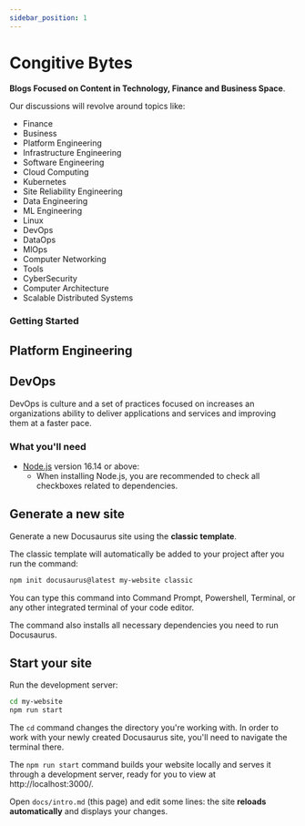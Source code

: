 ```yaml
---
sidebar_position: 1
---
```


#  Congitive Bytes

**Blogs Focused on Content in Technology, Finance and Business Space**.  

Our discussions will revolve around topics like:
- Finance  
- Business  
- Platform Engineering  
- Infrastructure Engineering  
- Software Engineering  
- Cloud Computing  
- Kubernetes  
- Site Reliability Engineering
- Data Engineering  
- ML Engineering
- Linux  
- DevOps
- DataOps
- MlOps
- Computer Networking
- Tools  
- CyberSecurity
- Computer Architecture
- Scalable Distributed Systems

### Getting Started

## Platform Engineering  

## DevOps

DevOps is culture and a set of practices focused on increases an organizations ability to deliver applications and services and improving them at a faster pace.   



### What you'll need

- [Node.js](https://nodejs.org/en/download/) version 16.14 or above:
  - When installing Node.js, you are recommended to check all checkboxes related to dependencies.

## Generate a new site

Generate a new Docusaurus site using the **classic template**.

The classic template will automatically be added to your project after you run the command:

```bash
npm init docusaurus@latest my-website classic
```

You can type this command into Command Prompt, Powershell, Terminal, or any other integrated terminal of your code editor.

The command also installs all necessary dependencies you need to run Docusaurus.

## Start your site

Run the development server:

```bash
cd my-website
npm run start
```

The `cd` command changes the directory you're working with. In order to work with your newly created Docusaurus site, you'll need to navigate the terminal there.

The `npm run start` command builds your website locally and serves it through a development server, ready for you to view at http://localhost:3000/.

Open `docs/intro.md` (this page) and edit some lines: the site **reloads automatically** and displays your changes.
